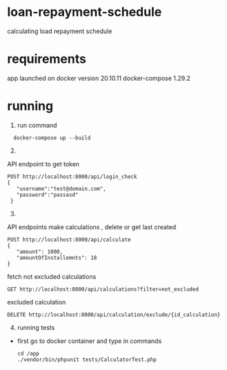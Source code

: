 # loan-repayment-schedule
calculating load repayment schedule 


# requirements
app launched on 
docker version 20.10.11
docker-compose 1.29.2

# running
1. run command 
```
  docker-compose up --build
```

2. 
API endpoint to get token 
 ```
 POST http://localhost:8000/api/login_check  
 {
    "username":"test@domain.com",
    "password":"passasd"
  }
```

3. 
API endpoints make calculations , delete or get last created
 ```
 POST http://localhost:8000/api/calculate
{
    "amount": 1000,
    "amountOfInstallemnts": 18
}
```

fetch not excluded calculations
```
GET http://localhost:8000/api/calculations?filter=not_excluded
```

excluded calculation
```
DELETE http://localhost:8000/api/calculation/exclude/{id_calculation}
```


4. running tests
- first go to docker container and type in commands
  ```
  cd /app
  ./vendor/bin/phpunit tests/CalculatorTest.php
  ```